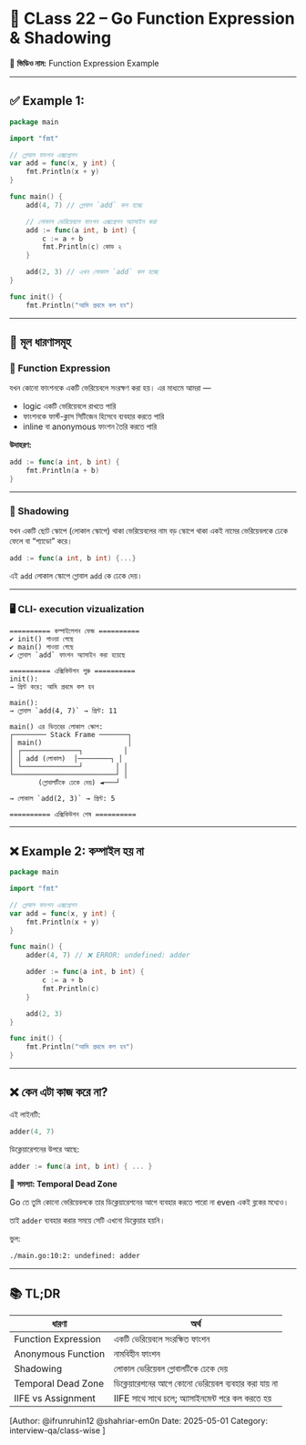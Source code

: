 # 📘 CLass 22 – Go Function Expression & Shadowing

🎥 **ভিডিও নাম:** Function Expression Example

---

## ✅ Example 1:  
```go
package main

import "fmt"

// গ্লোবাল ফাংশন এক্সপ্রেশন
var add = func(x, y int) {
    fmt.Println(x + y)
}

func main() {
    add(4, 7) // গ্লোবাল `add` কল হচ্ছে

    // লোকাল ভেরিয়েবলে ফাংশন এক্সপ্রেশন অ্যাসাইন করা
    add := func(a int, b int) {
        c := a + b
        fmt.Println(c) কোড ২
    }

    add(2, 3) // এখন লোকাল `add` কল হচ্ছে
}

func init() {
    fmt.Println("আমি প্রথমে কল হব")
```

---

## 🧠 মূল ধারণাসমূহ

### 🔧 Function Expression

যখন কোনো ফাংশনকে একটি ভেরিয়েবলে সংরক্ষণ করা হয়। এর মাধ্যমে আমরা —

- logic একটি ভেরিয়েবলে রাখতে পারি
- ফাংশনকে ফার্স্ট-ক্লাস সিটিজেন হিসেবে ব্যবহার করতে পারি
- inline বা anonymous ফাংশন তৈরি করতে পারি

**উদাহরণ:**

```go
add := func(a int, b int) {
    fmt.Println(a + b)
}
```

---

### 🧱 Shadowing

যখন একটি ছোট স্কোপে (লোকাল স্কোপে) থাকা ভেরিয়েবলের নাম বড় স্কোপে থাকা একই নামের ভেরিয়েবলকে ঢেকে ফেলে বা “শ্যাডো” করে।

```go
add := func(a int, b int) {...}
```

এই `add` লোকাল স্কোপে গ্লোবাল `add` কে ঢেকে দেয়।

---

### 🖥️  CLI-  execution vizualization

```
========== কম্পাইলেশন ফেজ ==========
✔ init() পাওয়া গেছে
✔ main() পাওয়া গেছে
✔ গ্লোবাল `add` ফাংশন অ্যাসাইন করা হয়েছে

========== এক্সিকিউশন শুরু ==========
init():
→ প্রিন্ট করে: আমি প্রথমে কল হব

main():
→ গ্লোবাল `add(4, 7)` → প্রিন্ট: 11

main() এর ভিতরের লোকাল স্কোপ:
┌──────── Stack Frame ───────┐
│ main()                     │
│ ┌──────────────┐          │
│ │ add (লোকাল)  │────────┐ │
│ └──────────────┘        │ │
└─────────────────────────┘ │
       (গ্লোবালটিকে ঢেকে দেয়) ◄───┘

→ লোকাল `add(2, 3)` → প্রিন্ট: 5

========== এক্সিকিউশন শেষ ==========
```

---

## ❌ Example  2: কম্পাইল হয় না

```go
package main

import "fmt"

// গ্লোবাল ফাংশন এক্সপ্রেশন
var add = func(x, y int) {
    fmt.Println(x + y)
}

func main() {
    adder(4, 7) // ❌ ERROR: undefined: adder

    adder := func(a int, b int) {
        c := a + b
        fmt.Println(c)
    }

    add(2, 3)
}

func init() {
    fmt.Println("আমি প্রথমে কল হব")
}
``` 

---

## ❌ কেন এটা কাজ করে না?

এই লাইনটি:

```go
adder(4, 7)
```

ডিক্লেয়ারেশনের উপরে আছে:

```go
adder := func(a int, b int) { ... }
```

🛑 **সমস্যা: Temporal Dead Zone**

Go তে তুমি কোনো ভেরিয়েবলকে তার ডিক্লেয়ারেশনের আগে ব্যবহার করতে পারো না even একই ব্লকের মধ্যেও।

তাই `adder` ব্যবহার করার সময়ে সেটি এখনো ডিক্লেয়ার হয়নি।

ভুল:  
```bash
./main.go:10:2: undefined: adder
```

---

## 📚 TL;DR

| ধারণা | অর্থ |
|-------|------|
| Function Expression | একটি ভেরিয়েবলে সংরক্ষিত ফাংশন |
| Anonymous Function | নামবিহীন ফাংশন |
| Shadowing | লোকাল ভেরিয়েবল গ্লোবালটিকে ঢেকে দেয় |
| Temporal Dead Zone | ডিক্লেয়ারেশনের আগে কোনো ভেরিয়েবল ব্যবহার করা যায় না |
| IIFE vs Assignment | IIFE সাথে সাথে চলে; অ্যাসাইনমেন্ট পরে কল করতে হয় |

[Author: @ifrunruhin12 @shahriar-em0n  Date: 2025-05-01 Category: interview-qa/class-wise ]
